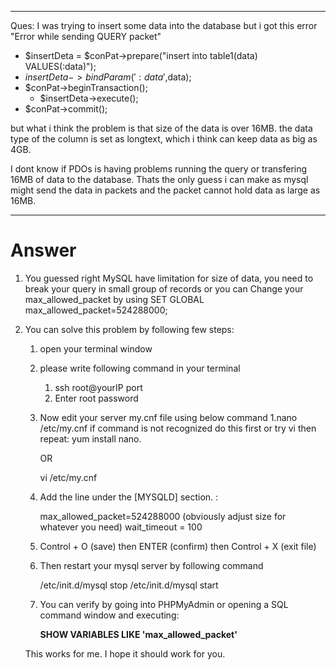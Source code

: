 - - - -
Ques: I was trying to insert some data into the database but i got this error "Error while sending QUERY packet"

* $insertDeta = $conPat->prepare("insert into table1(data) VALUES(:data)");
* $insertDeta->bindParam(':data',$data);
* $conPat->beginTransaction();
    * $insertDeta->execute();
* $conPat->commit();

but what i think the problem is that size of the data is over 16MB.
the data type of the column is set as longtext, which i think can keep data as big as 4GB.


I dont know if PDOs is having problems running the query or transfering 16MB of data to the database.
Thats the only guess i can make as mysql might send the data in packets and the packet cannot hold data as large as 16MB.
- - - -

# Answer
1. You guessed right MySQL have limitation for size of data, you need to break your query in small group of records or you can Change your max_allowed_packet by using SET            GLOBAL max_allowed_packet=524288000;
2. 
   You can solve this problem by following few steps:

   1. open your terminal window

   1. please write following command in your terminal
      1. ssh root@yourIP port
      1. Enter root password
      
   1. Now edit your server my.cnf file using below command
      1.nano /etc/my.cnf
         if command is not recognized do this first or try vi then repeat: yum install nano.

         OR

         vi /etc/my.cnf 
   1. Add the line under the [MYSQLD] section. :

      max_allowed_packet=524288000 (obviously adjust size for whatever you need) 
      wait_timeout = 100
      
   1. Control + O (save) then ENTER (confirm) then Control + X (exit file)

   1. Then restart your mysql server by following command

      /etc/init.d/mysql stop
      /etc/init.d/mysql start
   1. You can verify by going into PHPMyAdmin or opening a SQL command window and executing:

      **SHOW VARIABLES LIKE 'max_allowed_packet'**
      
   This works for me. I hope it should work for you.
